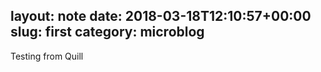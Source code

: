 layout: note
date: 2018-03-18T12:10:57+00:00
slug: first
category: microblog
---
Testing from Quill
